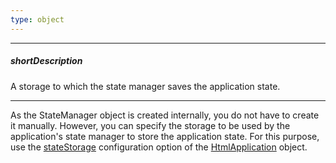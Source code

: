 ```yaml
---
type: object
---
```

---
##### shortDescription
A storage to which the state manager saves the application state.

---
As the StateManager object is created internally, you do not have to create it manually. However, you can specify the storage to be used by the application's state manager to store the application state. For this purpose, use the [stateStorage](/api-reference/40%20SPA%20Framework/HtmlApplication/1%20Configuration/stateStorage.md '/Documentation/ApiReference/SPA_Framework/HtmlApplication/Configuration/#stateStorage') configuration option of the [HtmlApplication](/api-reference/40%20SPA%20Framework/HtmlApplication '/Documentation/ApiReference/SPA_Framework/HtmlApplication/') object.